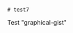                                                                                                                                                                                                                                                                                             # test7
Test "graphical-gist"